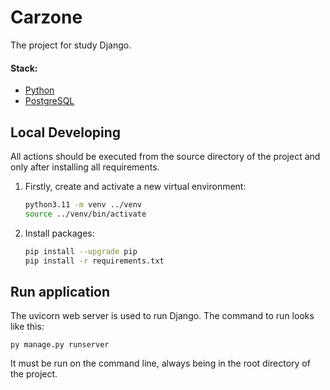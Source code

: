 # Carzone
The project for study Django.

#### Stack:

- [Python](https://www.python.org/downloads/)
- [PostgreSQL](https://www.postgresql.org/)

## Local Developing

All actions should be executed from the source directory of the project and only after installing all requirements.

1. Firstly, create and activate a new virtual environment:
   ```bash
   python3.11 -m venv ../venv
   source ../venv/bin/activate
   ```
   
2. Install packages:
   ```bash
   pip install --upgrade pip
   pip install -r requirements.txt
   ```
## Run application
The uvicorn web server is used to run Django. The command to run looks like this:
```
py manage.py runserver
```
It must be run on the command line, always being in the root directory of the project.
